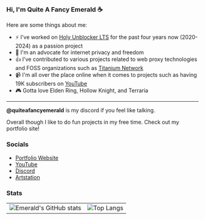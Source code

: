 ### Hi, I'm Quite A Fancy Emerald ☕

Here are some things about me:

- ⚡️ I've worked on <a href="https://holyunblocker.org">Holy Unblocker LTS</a> for the past four years now (2020-2024) as a passion project
- 🗿 I'm an advocate for internet privacy and freedom
- 👍 I've contributed to various projects related to web proxy technologies and FOSS organizations such as <a href="https://github.com/titaniumnetwork-dev">Titanium Network</a>
- 📹 I'm all over the place online when it comes to projects such as having 19K subscribers on <a href="https://www.youtube.com/channel/UC9OUOGSUWD5I7tnLiUkgOMg">YouTube</a>
- 🎮 Gotta love Elden Ring, Hollow Knight, and Terraria

--- 

**@quiteafancyemerald** is my discord if you feel like talking.

Overall though I like to do fun projects in my free time. Check out my portfolio site!

### Socials
- <a href="https://hutao.dev">Portfolio Website</a>
- <a href="https://www.youtube.com/channel/UC9OUOGSUWD5I7tnLiUkgOMg">YouTube</a>
- <a href="https://discord.gg/wRakw3k">Discord</a>
- <a href="https://www.artstation.com/quiteafancyemerald">Artstation</a>

### Stats

<table>
  <tr>
    <td>
      <img src="https://github-readme-stats.vercel.app/api?username=QuiteAFancyEmerald&include_all_commits=true&show_icons=true&theme=rose_pine" alt="Emerald's GitHub stats" />
    </td>
    <td>
      <img src="https://github-readme-stats.vercel.app/api/top-langs/?username=QuiteAFancyEmerald&show_icons=true&theme=rose_pine" alt="Top Langs" />
    </td>
  </tr>
</table>
